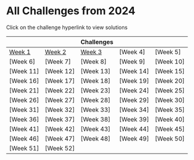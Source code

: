 # All Challenges from 2024

Click on the challenge hyperlink to view solutions

|                            |                            | Challenges                 |           |           |
| -------------------------- | -------------------------- | -------------------------- | --------- | --------- |
| [Week 1](Week_1/README.md) | [Week 2](Week_2/README.md) | [Week 3](Week_3/README.md) | [Week 4]  | [Week 5]  |
| [Week 6]                   | [Week 7]                   | [Week 8]                   | [Week 9]  | [Week 10] |
| [Week 11]                  | [Week 12]                  | [Week 13]                  | [Week 14] | [Week 15] |
| [Week 16]                  | [Week 17]                  | [Week 18]                  | [Week 19] | [Week 20] |
| [Week 21]                  | [Week 22]                  | [Week 23]                  | [Week 24] | [Week 25] |
| [Week 26]                  | [Week 27]                  | [Week 28]                  | [Week 29] | [Week 30] |
| [Week 31]                  | [Week 32]                  | [Week 33]                  | [Week 34] | [Week 35] |
| [Week 36]                  | [Week 37]                  | [Week 38]                  | [Week 39] | [Week 40] |
| [Week 41]                  | [Week 42]                  | [Week 43]                  | [Week 44] | [Week 45] |
| [Week 46]                  | [Week 47]                  | [Week 48]                  | [Week 49] | [Week 50] |
| [Week 51]                  | [Week 52]                  |                            |           |           |
